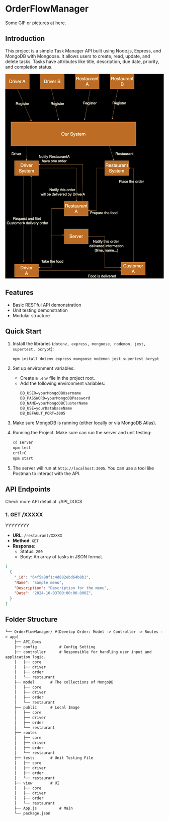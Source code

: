 # OrderFlowManager
Some GIF or pictures at here.

## Introduction
This project is a simple Task Manager API built using Node.js, Express, and MongoDB with Mongoose. It allows users to create, read, update, and delete tasks. Tasks have attributes like title, description, due date, priority, and completion status.

<div align=“center”>
    <img src="server/public/other/basic_structure/Workflow.png" alt=“Workflow” height=“450” width=“auto”/>
</div>


## Features
- Basic RESTful API demonstration
- Unit testing demonstration
- Modular structure

## Quick Start

1. Install the libraries (`dotenv, express, mongoose, nodemon, jest, supertest, bcrypt`):
    ```bash
    npm install dotenv express mongoose nodemon jest supertest bcrypt
    ```

2. Set up environment variables:
   - Create a `.env` file in the project root.
   - Add the following environment variables:
     ```
     DB_USER=yourMongoDBUsername
     DB_PASSWORD=yourMongoDBPassword
     DB_NAME=yourMongoDBClusterName
     DB_USE=yourDatabaseName
     DB_DEFAULT_PORT=3005
     ```

3. Make sure MongoDB is running (either locally or via MongoDB Atlas).

4.  Running the Project. Make sure can run the server and unit testing:
    ```bash
    cd server
    npm test
    crtl+C
    npm start
    ```

5. The server will run at `http://localhost:3005`. You can use a tool like Postman to interact with the API.

## API Endpoints
Check more API detail at ./API_DOCS
### 1. **GET /XXXXX**

YYYYYYYY

- **URL**: `/restaurant/XXXXX`
- **Method**: `GET`
- **Response**:
    - Status: `200`
    - Body: An array of tasks in JSON format.
```json
[
  {
    "_id": "64f5a88f1c4d882ebd64b8b1",
    "Name": "Sample menu",
    "Description": "Description for the menu",
    "Date": "2024-10-03T00:00:00.000Z",
  }
]
```

## Folder Structure

```
└── OrderFlowManager/ #(Develop Order: Model -> Controller -> Routes -> app)
    ├── API_Docs     
    ├── config          # Config Setting
    ├── controller      # Responsible for handling user input and application logic.
    │   ├── core
    │   ├── driver
    │   ├── order
    │   └── restaurant
    ├── model       # The collections of MongoDB
    │   ├── core
    │   ├── driver
    │   ├── order
    │   └── restaurant
    ├── public      # Local Image
    │   ├── core
    │   ├── driver
    │   ├── order
    │   └── restaurant
    ├── routes   
    │   ├── core
    │   ├── driver
    │   ├── order
    │   └── restaurant
    ├── tests       # Unit Testing File
    │   ├── core
    │   ├── driver
    │   ├── order
    │   └── restaurant
    ├── view        # UI
    │   ├── core
    │   ├── driver
    │   ├── order
    │   └── restaurant  
    ├── App.js          # Main
    └── package.json
```
